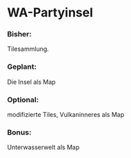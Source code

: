 # WA-Partyinsel

### Bisher: 
Tilesammlung.

### Geplant: 
Die Insel als Map

### Optional: 
modifizierte Tiles, 
Vulkaninneres als Map

### Bonus: 
Unterwasserwelt als Map
